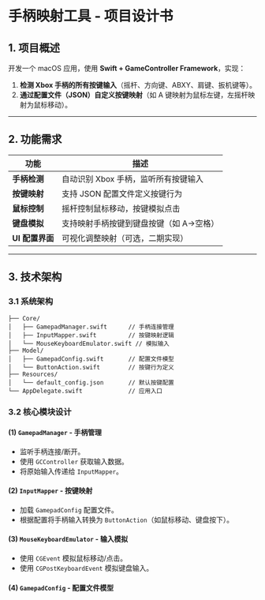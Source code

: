# **手柄映射工具 - 项目设计书**

## **1. 项目概述**
开发一个 macOS 应用，使用 **Swift + GameController Framework**，实现：
1. **检测 Xbox 手柄的所有按键输入**（摇杆、方向键、ABXY、肩键、扳机键等）。
2. **通过配置文件（JSON）自定义按键映射**（如 A 键映射为鼠标左键，左摇杆映射为鼠标移动）。

---

## **2. 功能需求**
| **功能** | **描述** |
|----------|----------|
| **手柄检测** | 自动识别 Xbox 手柄，监听所有按键输入 |
| **按键映射** | 支持 JSON 配置文件定义按键行为 |
| **鼠标控制** | 摇杆控制鼠标移动，按键模拟点击 |
| **键盘模拟** | 支持映射手柄按键到键盘按键（如 A→空格） |
| **UI 配置界面** | 可视化调整映射（可选，二期实现） |

---

## **3. 技术架构**
### **3.1 系统架构**
```
├── Core/
│   ├── GamepadManager.swift      // 手柄连接管理
│   ├── InputMapper.swift         // 按键映射逻辑
│   └── MouseKeyboardEmulator.swift // 模拟输入
├── Model/
│   ├── GamepadConfig.swift       // 配置文件模型
│   └── ButtonAction.swift        // 按键行为定义
├── Resources/
│   └── default_config.json       // 默认按键配置
└── AppDelegate.swift             // 应用入口
```

### **3.2 核心模块设计**
#### **(1) `GamepadManager` - 手柄管理**
- 监听手柄连接/断开。
- 使用 `GCController` 获取输入数据。
- 将原始输入传递给 `InputMapper`。

#### **(2) `InputMapper` - 按键映射**
- 加载 `GamepadConfig` 配置文件。
- 根据配置将手柄输入转换为 `ButtonAction`（如鼠标移动、键盘按下）。

#### **(3) `MouseKeyboardEmulator` - 输入模拟**
- 使用 `CGEvent` 模拟鼠标移动/点击。
- 使用 `CGPostKeyboardEvent` 模拟键盘输入。

#### **(4) `GamepadConfig` - 配置文件模型**